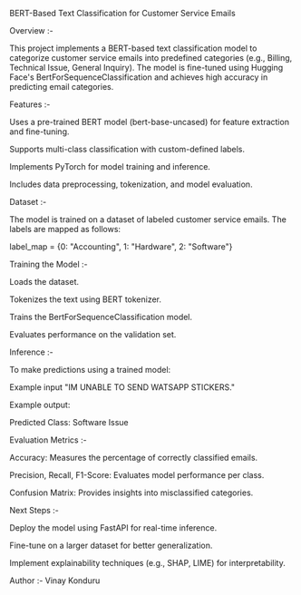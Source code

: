 BERT-Based Text Classification for Customer Service Emails

Overview :-

This project implements a BERT-based text classification model to categorize customer service emails into predefined categories (e.g., Billing, Technical Issue, General Inquiry). The model 
is fine-tuned using Hugging Face's BertForSequenceClassification and achieves high accuracy in predicting email categories.

Features :-

Uses a pre-trained BERT model (bert-base-uncased) for feature extraction and fine-tuning.

Supports multi-class classification with custom-defined labels.

Implements PyTorch for model training and inference.

Includes data preprocessing, tokenization, and model evaluation.

Dataset :-

The model is trained on a dataset of labeled customer service emails. The labels are mapped as follows:

label_map = {0: "Accounting", 1: "Hardware", 2: "Software"}

Training the Model :-

Loads the dataset.

Tokenizes the text using BERT tokenizer.

Trains the BertForSequenceClassification model.

Evaluates performance on the validation set.

Inference :-

To make predictions using a trained model:

Example input "IM UNABLE TO SEND WATSAPP STICKERS."

Example output:

Predicted Class: Software Issue

Evaluation Metrics :-

Accuracy: Measures the percentage of correctly classified emails.

Precision, Recall, F1-Score: Evaluates model performance per class.

Confusion Matrix: Provides insights into misclassified categories.

Next Steps :-

Deploy the model using FastAPI for real-time inference.

Fine-tune on a larger dataset for better generalization.

Implement explainability techniques (e.g., SHAP, LIME) for interpretability.

Author :-
Vinay Konduru
